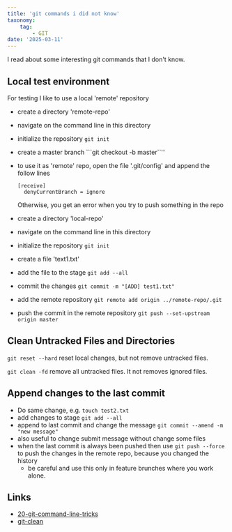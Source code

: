 ```yaml
---
title: 'git commands i did not know'
taxonomy:
    tag:
        - GIT
date: '2025-03-11'
---
```


I read about some interesting git commands that I don't know.

## Local test environment

For testing I like to use a local 'remote' repository

- create a directory 'remote-repo'
- navigate on the command line in this directory
- initialize the repository ```git init```
- create a master branch ```git checkout -b master``''
- to use it as 'remote' repo, open the file '.git/config' and append the follow lines
  ```
  [receive]
	denyCurrentBranch = ignore
  ```
  Otherwise, you get an error when you try to push something in the repo

- create a directory 'local-repo'
- navigate on the command line in this directory
- initialize the repository ```git init```
- create a file 'text1.txt' 
- add the file to the stage ```git add --all```
- commit the changes ```git commit -m "[ADD] test1.txt"```
- add the remote repository ```git remote add origin ../remote-repo/.git```
- push the commit in the remote repository ```git push --set-upstream origin master```

## Clean Untracked Files and Directories


```git reset --hard``` reset local changes, but not remove untracked files.

```git clean -fd``` remove all untracked files. It not removes ignored files.

## Append changes to the last commit

- Do same change, e.g. ```touch test2.txt```
- add changes to stage ```git add --all```
- append to last commit and change the message ```git commit --amend -m "new message"```
- also useful to change submit message without change some files
- when the last commit is always been pushed then use ```git push --force``` to push the changes in the remote repo, because you changed the history
  - be careful and use this only in feature brunches where you work alone.

## Links

- [20-git-command-line-tricks](https://dev.to/jagroop2001/20-git-command-line-tricks-every-developer-should-know-1i21)
- [git-clean](https://git-scm.com/docs/git-clean)